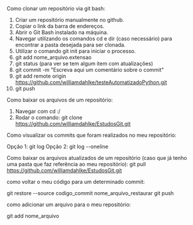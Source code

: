 Como clonar um repositório via git bash:

1) Criar um repositório manualmente no github.
2) Copiar o link da barra de endereços.
3) Abrir o Git Bash instalado na máquina.
4) Navegar utilizando os comandos cd e dir (caso necessário) para encontrar a pasta desejada para ser clonada.
5) Utilizar o comando git init para iniciar o processo.
6) git add nome_arquivo.extensao
7) git status (para ver se tem algum item com atualizações)
8) git commit -m "Escreva aqui um comentário sobre o commit"
9) git add remote origin https://github.com/williamdahlke/testeAutomatizadoPython.git
10) git push


Como baixar os arquivos de um repositório:

1) Navegar com cd :/
2) Rodar o comando: git clone https://github.com/williamdahlke/EstudosGit.git


Como visualizar os commits que foram realizados no meu repositório:

Opção 1: git log
Opção 2: git log --oneline


Como baixar os arquivos atualizados de um repositório (caso que já tenho uma pasta que faz referência ao meu repositório):
git pull https://github.com/williamdahlke/EstudosGit.git

como voltar o meu código para um determinado commit:

git restore --source codigo_commit nome_arquivo_restaurar
git push

como adicionar um arquivo para o meu repositório:

git add nome_arquivo
